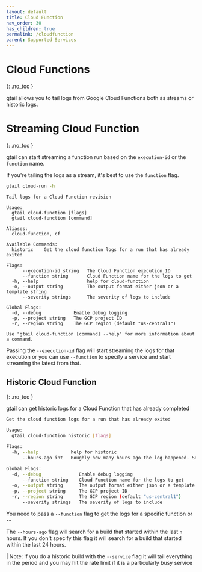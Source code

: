 ```yaml
---
layout: default
title: Cloud Function
nav_order: 30
has_children: true
permalink: /cloudfunction
parent: Supported Services
---
```


# Cloud Functions
{: .no_toc }

gtail allows you to tail logs from Google Cloud Functions both as streams or historic logs.

# Streaming Cloud Function
{: .no_toc }


gtail can start streaming a function run based on the `execution-id` or the `function` name.

If you're tailing the logs as a stream, it's best to use the `function` flag.

```bash
gtail cloud-run -h
```
```text
Tail logs for a Cloud Function revision

Usage:
  gtail cloud-function [flags]
  gtail cloud-function [command]

Aliases:
  cloud-function, cf

Available Commands:
  historic    Get the cloud function logs for a run that has already exited

Flags:
      --execution-id string   The Cloud Function execution ID
      --function string       Cloud Function name for the logs to get
  -h, --help                  help for cloud-function
  -o, --output string         The output format either json or a template string
      --severity strings      The severity of logs to include

Global Flags:
  -d, --debug            Enable debug logging
  -p, --project string   The GCP project ID
  -r, --region string    The GCP region (default "us-central1")

Use "gtail cloud-function [command] --help" for more information about a command.
```

Passing the `--execution-id` flag will start streaming the logs for that execution or you can use `--function` to specify a service and start streaming the latest from that.

## Historic Cloud Function
{: .no_toc }

gtail can get historic logs for a Cloud Function that has already completed

```bash
Get the cloud function logs for a run that has already exited

Usage:
  gtail cloud-function historic [flags]

Flags:
  -h, --help            help for historic
      --hours-ago int   Roughly how many hours ago the log happened. Searches a window of time from then till now (default 24)

Global Flags:
  -d, --debug              Enable debug logging
      --function string    Cloud Function name for the logs to get
  -o, --output string      The output format either json or a template string
  -p, --project string     The GCP project ID
  -r, --region string      The GCP region (default "us-central1")
      --severity strings   The severity of logs to include
```

You need to pass a `--function` flag to get the logs for a specific function or --

The `--hours-ago` flag will search for a build that started within the last `n` hours. If you don't specify this flag it will search for a build that started within the last 24 hours.

| Note: if you do a historic build with the `--service` flag it will tail everything in the period and you may hit the rate limit if it is a particularly busy service